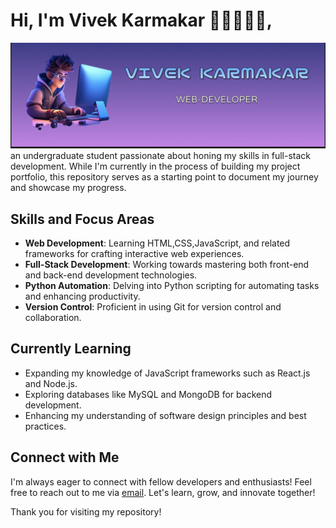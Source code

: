 


# Hi, I'm Vivek Karmakar 👋🏻👨🏻‍💻,

<img src="https://github.com/VIVEK-KARMAKAR/VIVEK-KARMAKAR/blob/main/banner.png" alt="banner that says vivek-karmakar+web-developer">
an undergraduate student passionate about honing my skills in full-stack development. While I'm currently in the process of building my project portfolio, this repository serves as a starting point to document my journey and showcase my progress.

## Skills and Focus Areas

- **Web Development**: Learning HTML,CSS,JavaScript, and related frameworks for crafting interactive web experiences.
- **Full-Stack Development**: Working towards mastering both front-end and back-end development technologies.
- **Python Automation**: Delving into Python scripting for automating tasks and enhancing productivity.
- **Version Control**: Proficient in using Git for version control and collaboration.
## Currently Learning

- Expanding my knowledge of JavaScript frameworks such as React.js and Node.js.
- Exploring databases like MySQL and MongoDB for backend development.
- Enhancing my understanding of software design principles and best practices.

## Connect with Me

I'm always eager to connect with fellow developers and enthusiasts! Feel free to reach out to me via [email](mailto:vivek.karmakar28@.com). Let's learn, grow, and innovate together!

Thank you for visiting my repository!

